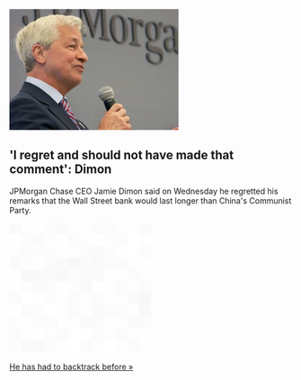 
!['I regret and should not have made that comment': Dimon](./20211124175841.png)
## 'I regret and should not have made that comment': Dimon

JPMorgan Chase CEO Jamie Dimon said on Wednesday he regretted his remarks that the Wall Street bank would last longer than China's Communist Party.

![pic](../square_bg.png)

[He has had to backtrack before »](https://www.yahoo.com/finance/news/jamie-dimon-walks-back-china-132318808.html)
